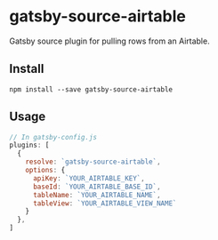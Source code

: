 # gatsby-source-airtable

Gatsby source plugin for pulling rows from an Airtable.

## Install

`npm install --save gatsby-source-airtable`

## Usage

```javascript
// In gatsby-config.js
plugins: [
  {
    resolve: `gatsby-source-airtable`,
    options: {
      apiKey: `YOUR_AIRTABLE_KEY`,
      baseId: `YOUR_AIRTABLE_BASE_ID`,
      tableName: `YOUR_AIRTABLE_NAME`,
      tableView: `YOUR_AIRTABLE_VIEW_NAME`
    }
  },
]
```

